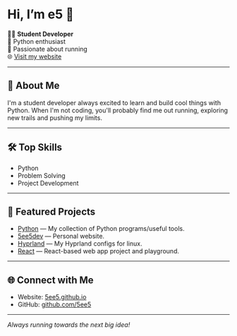 # Hi, I’m e5 👋

👨‍💻 **Student Developer**  
🐍 Python enthusiast  
🏃 Passionate about running  
🌐 [Visit my website](https://5ee5.github.io/5ee5dev)

---

## 🚀 About Me

I'm a student developer always excited to learn and build cool things with Python. When I'm not coding, you'll probably find me out running, exploring new trails and pushing my limits.

---

## 🛠️ Top Skills

- Python  
- Problem Solving  
- Project Development

---

## 📌 Featured Projects

- [Python](https://github.com/5ee5/Python) — My collection of Python programs/useful tools.
- [5ee5dev](https://github.com/5ee5/5ee5dev) — Personal website.
- [Hyprland](https://github.com/5ee5/Hyprland) — My Hyprland configs for linux.
- [React](https://github.com/5ee5/React) — React-based web app project and playground.

---

## 🌐 Connect with Me

- Website: [5ee5.github.io](https://5ee5.github.io/5ee5dev)
- GitHub: [github.com/5ee5](https://github.com/5ee5)

---

*Always running towards the next big idea!*
